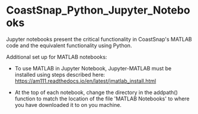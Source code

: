 # CoastSnap_Python_Jupyter_Notebooks
Jupyter notebooks present the critical functionality in CoastSnap's MATLAB code and the equivalent functionality using Python.

Additional set up for MATLAB notebooks:
- To use MATLAB in Jupyter Notebook, Jupyter-MATLAB must be installed using steps described here: https://am111.readthedocs.io/en/latest/jmatlab_install.html

- At the top of each notebook, change the directory in the addpath() function to match the location of the file 'MATLAB Notebooks' to where you have downloaded it to on you machine.
